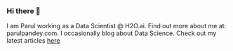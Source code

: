 ### Hi there 👋

I am Parul working as a Data Scientist @ H2O.ai. Find out more about me at: parulpandey.com. I occasionally blog about Data Science. Check out my latest articles [here](https://pandeyparul.medium.com/)

